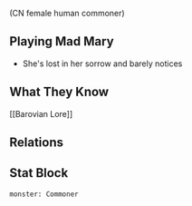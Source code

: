 (CN female human commoner)
## Playing Mad Mary
- She's lost in her sorrow and barely notices 

## What They Know
[[Barovian Lore]]

## Relations
## Stat Block

```statblock
monster: Commoner
```
